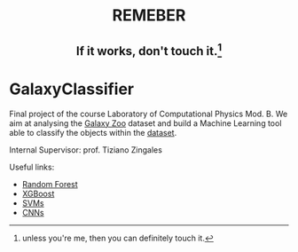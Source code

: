 # <p align='center'> REMEBER </p>
## <p align='center'> If it works, don't touch it.[^1] </p>
[^1]: unless you're me, then you can definitely touch it.

# GalaxyClassifier
Final project of the course Laboratory of Computational Physics Mod. B. We aim at analysing the [Galaxy Zoo](https://www.zooniverse.org/projects/zookeeper/galaxy-zoo/classify) dataset and build a Machine Learning tool able to classify the objects within the [dataset](https://www.kaggle.com/competitions/galaxy-zoo-the-galaxy-challenge/data). 

Internal Supervisor: prof. Tiziano Zingales

Useful links:

- [Random Forest](https://scikit-learn.org/stable/modules/generated/sklearn.ensemble.RandomForestClassifier.html)
- [XGBoost](https://www.kaggle.com/code/stuarthallows/using-xgboost-with-scikit-learn)
- [SVMs](https://scikit-learn.org/stable/modules/svm.html)
- [CNNs](https://www.tensorflow.org/tutorials/images/cnn)